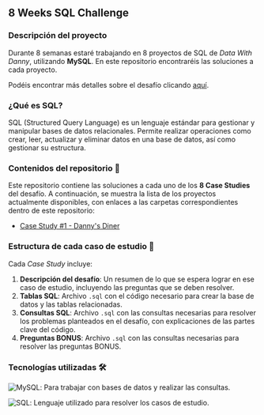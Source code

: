 ## 8 Weeks SQL Challenge

### Descripción del proyecto

Durante 8 semanas estaré trabajando en 8 proyectos de SQL de *Data With Danny*, utilizando **MySQL**. En este repositorio encontraréis las soluciones a cada proyecto.

Podéis encontrar más detalles sobre el desafío clicando [aquí](https://8weeksqlchallenge.com).

### ¿Qué es SQL?

SQL (Structured Query Language) es un lenguaje estándar para gestionar y manipular bases de datos relacionales. Permite realizar operaciones como crear, leer, actualizar y eliminar datos en una base de datos, así como gestionar su estructura.

### Contenidos del repositorio 📂

Este repositorio contiene las soluciones a cada uno de los **8 Case Studies** del desafío. A continuación, se muestra la lista de los proyectos actualmente disponibles, con enlaces a las carpetas correspondientes dentro de este repositorio:

- [Case Study #1 - Danny's Diner](./Case_Study_1)
<!--
- [Case Study #2 - Pizza Runner](./Case_Study_2)
- [Case Study #3 - Foodie-Fi](./Case_Study_3)
- [Case Study #4 - Data Bank](./Case_Study_4)
- [Case Study #5 - Data Mart](./Case_Study_5)
- [Case Study #6 - Clique Bait](./Case_Study_6)
- [Case Study #7 - Balanced Tree Clothing Co.](./Case_Study_7)
- [Case Study #8 - Fresh Segments](./Case_Study_8)
-->

### Estructura de cada caso de estudio 📑

Cada *Case Study* incluye:

1. **Descripción del desafío**: Un resumen de lo que se espera lograr en ese caso de estudio, incluyendo las preguntas que se deben resolver.
2. **Tablas SQL**: Archivo ``.sql`` con el código necesario para crear la base de datos y las tablas relacionadas.
3. **Consultas SQL**: Archivo ``.sql`` con las consultas necesarias para resolver los problemas planteados en el desafío, con explicaciones de las partes clave del código.
4. **Preguntas BONUS**: Archivo ``.sql`` con las consultas necesarias para resolver las preguntas BONUS.

### Tecnologías utilizadas 🛠️

![MySQL](https://img.shields.io/badge/MySQL-4479A1?style=for-the-badge&logo=mysql&logoColor=white): Para trabajar con bases de datos y realizar las consultas.

![SQL](https://img.shields.io/badge/SQL-003B57?style=for-the-badge&logo=sql&logoColor=white): Lenguaje utilizado para resolver los casos de estudio.
 
